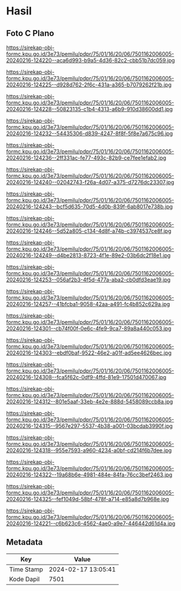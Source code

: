 # Hasil

## Foto C Plano

https://sirekap-obj-formc.kpu.go.id/3e73/pemilu/pdpr/75/01/16/20/06/7501162006005-20240216-124220--aca6d993-b9a5-4d36-82c2-cbb51b7dc059.jpg

https://sirekap-obj-formc.kpu.go.id/3e73/pemilu/pdpr/75/01/16/20/06/7501162006005-20240216-124225--d928d762-2f6c-431a-a365-b7079262f21b.jpg

https://sirekap-obj-formc.kpu.go.id/3e73/pemilu/pdpr/75/01/16/20/06/7501162006005-20240216-124228--50823135-c1b4-4313-a6b9-910d38600dd1.jpg

https://sirekap-obj-formc.kpu.go.id/3e73/pemilu/pdpr/75/01/16/20/06/7501162006005-20240216-124232--54435306-d839-4247-8f8f-5f8e7a675c96.jpg

https://sirekap-obj-formc.kpu.go.id/3e73/pemilu/pdpr/75/01/16/20/06/7501162006005-20240216-124236--2ff331ac-fe77-493c-82b9-ce7fee1efab2.jpg

https://sirekap-obj-formc.kpu.go.id/3e73/pemilu/pdpr/75/01/16/20/06/7501162006005-20240216-124240--02042743-f26a-4d07-a375-d7276dc23307.jpg

https://sirekap-obj-formc.kpu.go.id/3e73/pemilu/pdpr/75/01/16/20/06/7501162006005-20240216-124243--bcf5d635-70d5-4d0b-839f-6ab8017e738b.jpg

https://sirekap-obj-formc.kpu.go.id/3e73/pemilu/pdpr/75/01/16/20/06/7501162006005-20240216-124246--5d52a805-c134-4d8f-a74b-c3974537ce8f.jpg

https://sirekap-obj-formc.kpu.go.id/3e73/pemilu/pdpr/75/01/16/20/06/7501162006005-20240216-124249--d4be2813-8723-4f1e-89e2-03b6dc2f18e1.jpg

https://sirekap-obj-formc.kpu.go.id/3e73/pemilu/pdpr/75/01/16/20/06/7501162006005-20240216-124253--056af2b3-4f5d-477a-aba2-cb0dfd3eae19.jpg

https://sirekap-obj-formc.kpu.go.id/3e73/pemilu/pdpr/75/01/16/20/06/7501162006005-20240216-124257--41bfcba1-9058-42aa-a491-fc4b852c629a.jpg

https://sirekap-obj-formc.kpu.go.id/3e73/pemilu/pdpr/75/01/16/20/06/7501162006005-20240216-124301--cb74f00f-0e6c-4fe9-9ca7-89a8a440c053.jpg

https://sirekap-obj-formc.kpu.go.id/3e73/pemilu/pdpr/75/01/16/20/06/7501162006005-20240216-124303--ebdf0baf-9522-46e2-a01f-ad5ee4626bec.jpg

https://sirekap-obj-formc.kpu.go.id/3e73/pemilu/pdpr/75/01/16/20/06/7501162006005-20240216-124308--fca5f62c-0df9-4ffd-81e9-17501d470067.jpg

https://sirekap-obj-formc.kpu.go.id/3e73/pemilu/pdpr/75/01/16/20/06/7501162006005-20240216-124312--801e5aaf-33eb-4e2e-888d-5458089ccb8a.jpg

https://sirekap-obj-formc.kpu.go.id/3e73/pemilu/pdpr/75/01/16/20/06/7501162006005-20240216-124315--9567e297-5537-4b38-a001-03bcdab3990f.jpg

https://sirekap-obj-formc.kpu.go.id/3e73/pemilu/pdpr/75/01/16/20/06/7501162006005-20240216-124318--955e7593-a960-4234-a0bf-cd214f6b7dee.jpg

https://sirekap-obj-formc.kpu.go.id/3e73/pemilu/pdpr/75/01/16/20/06/7501162006005-20240216-124322--19a68b6e-4981-484e-84fa-76cc3bef2463.jpg

https://sirekap-obj-formc.kpu.go.id/3e73/pemilu/pdpr/75/01/16/20/06/7501162006005-20240216-124325--fef1049d-58bf-478f-a714-e85a8d7b968e.jpg

https://sirekap-obj-formc.kpu.go.id/3e73/pemilu/pdpr/75/01/16/20/06/7501162006005-20240216-124221--c6b623c6-4562-4ae0-a9e7-446442d61d4a.jpg


## Metadata

| Key        | Value               |
| ---------- | ------------------- |
| Time Stamp | 2024-02-17 13:05:41 |
| Kode Dapil | 7501                |



